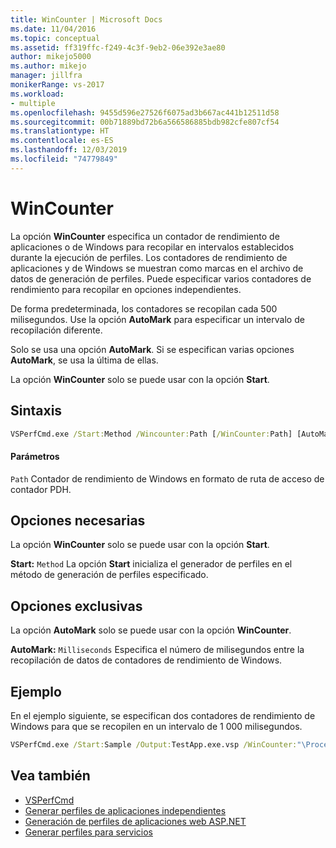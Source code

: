 ```yaml
---
title: WinCounter | Microsoft Docs
ms.date: 11/04/2016
ms.topic: conceptual
ms.assetid: ff319ffc-f249-4c3f-9eb2-06e392e3ae80
author: mikejo5000
ms.author: mikejo
manager: jillfra
monikerRange: vs-2017
ms.workload:
- multiple
ms.openlocfilehash: 9455d596e27526f6075ad3b667ac441b12511d58
ms.sourcegitcommit: 00b71889bd72b6a566586885bdb982cfe807cf54
ms.translationtype: HT
ms.contentlocale: es-ES
ms.lasthandoff: 12/03/2019
ms.locfileid: "74779849"
---
```

# <a name="wincounter"></a>WinCounter
La opción **WinCounter** especifica un contador de rendimiento de aplicaciones o de Windows para recopilar en intervalos establecidos durante la ejecución de perfiles. Los contadores de rendimiento de aplicaciones y de Windows se muestran como marcas en el archivo de datos de generación de perfiles. Puede especificar varios contadores de rendimiento para recopilar en opciones independientes.

 De forma predeterminada, los contadores se recopilan cada 500 milisegundos. Use la opción **AutoMark** para especificar un intervalo de recopilación diferente.

 Solo se usa una opción **AutoMark**. Si se especifican varias opciones **AutoMark**, se usa la última de ellas.

 La opción **WinCounter** solo se puede usar con la opción **Start**.

## <a name="syntax"></a>Sintaxis

```cmd
VSPerfCmd.exe /Start:Method /Wincounter:Path [/WinCounter:Path] [AutoMark:Milliseconds] [Options]
```

#### <a name="parameters"></a>Parámetros
 `Path` Contador de rendimiento de Windows en formato de ruta de acceso de contador PDH.

## <a name="required-options"></a>Opciones necesarias
 La opción **WinCounter** solo se puede usar con la opción **Start**.

 **Start:** `Method` La opción **Start** inicializa el generador de perfiles en el método de generación de perfiles especificado.

## <a name="exclusive-options"></a>Opciones exclusivas
 La opción **AutoMark** solo se puede usar con la opción **WinCounter**.

 **AutoMark:** `Milliseconds` Especifica el número de milisegundos entre la recopilación de datos de contadores de rendimiento de Windows.

## <a name="example"></a>Ejemplo
 En el ejemplo siguiente, se especifican dos contadores de rendimiento de Windows para que se recopilen en un intervalo de 1 000 milisegundos.

```cmd
VSPerfCmd.exe /Start:Sample /Output:TestApp.exe.vsp /WinCounter:"\Processor(0)\% Processor Time" /WinCounter:"\System\Context Switches/sec" /AutoMark:1000
```

## <a name="see-also"></a>Vea también
- [VSPerfCmd](../profiling/vsperfcmd.md)
- [Generar perfiles de aplicaciones independientes](../profiling/command-line-profiling-of-stand-alone-applications.md)
- [Generación de perfiles de aplicaciones web ASP.NET](../profiling/command-line-profiling-of-aspnet-web-applications.md)
- [Generar perfiles para servicios](../profiling/command-line-profiling-of-services.md)
